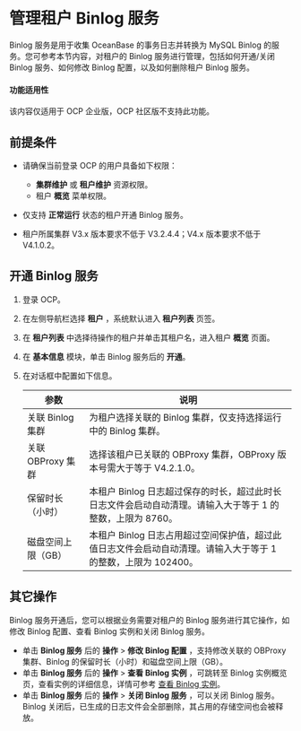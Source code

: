 # 管理租户 Binlog 服务

Binlog 服务是用于收集 OceanBase 的事务日志并转换为 MySQL Binlog 的服务。您可参考本节内容，对租户的 Binlog 服务进行管理，包括如何开通/关闭 Binlog 服务、如何修改 Binlog 配置，以及如何删除租户 Binlog 服务。

<main id="notice" type='notice'>
<h4>功能适用性</h4>
<p>该内容仅适用于 OCP 企业版，OCP 社区版不支持此功能。</p>
</main>

## 前提条件

* 请确保当前登录 OCP 的用户具备如下权限：

  * **集群维护** 或 **租户维护** 资源权限。
  * 租户 **概览** 菜单权限。

* 仅支持 **正常运行** 状态的租户开通 Binlog 服务。
* 租户所属集群 V3.x 版本要求不低于 V3.2.4.4；V4.x 版本要求不低于 V4.1.0.2。

## 开通 Binlog 服务

1. 登录 OCP。

2. 在左侧导航栏选择 **租户** ，系统默认进入 **租户列表** 页签。

3. 在 **租户列表** 中选择待操作的租户并单击其租户名，进入租户 **概览** 页面。

4. 在 **基本信息** 模块，单击 Binlog 服务后的 **开通**。

5. 在对话框中配置如下信息。

    | 参数 | 说明 |
    |------|-------|
    | 关联 Binlog 集群 |  为租户选择关联的 Binlog 集群，仅支持选择运行中的 Binlog 集群。  |
    | 关联 OBProxy 集群 |  选择该租户已关联的 OBProxy 集群，OBProxy 版本号需大于等于 V4.2.1.0。  |
    | 保留时长（小时） |  本租户 Binlog 日志超过保存的时长，超过此时长日志文件会启动自动清理。请输入大于等于 1 的整数，上限为 8760。 |
    | 磁盘空间上限（GB） |  本租户 Binlog 日志占用超过空间保护值，超过此值日志文件会启动自动清理。请输入大于等于 1 的整数，上限为 102400。 |

## 其它操作

Binlog 服务开通后，您可以根据业务需要对租户的 Binlog 服务进行其它操作，如修改 Binlog 配置、查看 Binlog 实例和关闭 Binlog 服务。

* 单击 **Binlog 服务** 后的 **操作** > **修改 Binlog 配置** ，支持修改关联的 OBProxy 集群、Binlog 的保留时长（小时）和磁盘空间上限（GB）。
* 单击 **Binlog 服务** 后的 **操作** > **查看 Binlog 实例** ，可跳转至 Binlog 实例概览页，查看实例的详细信息，详情可参考 [查看 Binlog 实例](../../820.binlog-service-fuctions/300.manage-a-binlog-cluster/500.manage-binlog-instance/100.binlog-instance-overview.md)。
* 单击 **Binlog 服务** 后的 **操作** > **关闭 Binlog 服务** ，可以关闭 Binlog 服务。Binlog 关闭后，已生成的日志文件会全部删除，其占用的存储空间也会被释放。
